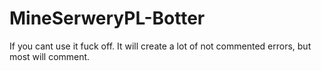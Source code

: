 # MineSerweryPL-Botter
If you cant use it fuck off.
It will create a lot of not commented errors, but most will comment.
